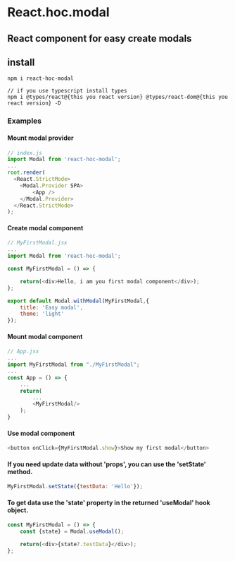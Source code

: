 <h1>React.hoc.modal</h1>

##	React component for easy create modals

## install
```
npm i react-hoc-modal

// if you use typescript install types
npm i @types/react@{this you react version} @types/react-dom@{this you react version} -D
```

### Examples

#### Mount modal provider
```js
// index.js
import Modal from 'react-hoc-modal';
...
root.render(
  <React.StrictMode>
	<Modal.Provider SPA>
		<App />
	</Modal.Provider>
  </React.StrictMode>
);
```

#### Create modal component
```js
// MyFirstModal.jsx
...
import Modal from 'react-hoc-modal';

const MyFirstModal = () => {

	return(<div>Hello, i am you first modal component</div>);
};

export default Modal.withModal(MyFirstModal,{
	title: 'Easy modal',
	theme: 'light'
});
```

#### Mount modal component
```js
// App.jsx
...
import MyFirstModal from "./MyFirstModal";
...
const App = () => {
	...
	return(
		...
		<MyFirstModal/>
	);
}
```

#### Use modal component
```js
<button onClick={MyFirstModal.show}>Show my first modal</button>
```

#### If you need update data without 'props', you can use the 'setState' method.
```js
MyFirstModal.setState({testData: 'Hello'});
```

#### To get data use the 'state' property in the returned 'useModal' hook object.
```js
const MyFirstModal = () => {
	const {state} = Modal.useModal();

	return(<div>{state?.testData}</div>);
};
```